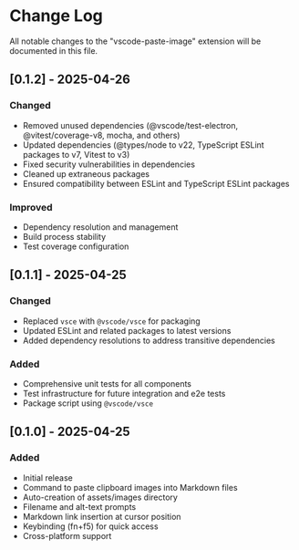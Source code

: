 # Change Log

All notable changes to the "vscode-paste-image" extension will be documented in this file.

## [0.1.2] - 2025-04-26

### Changed
- Removed unused dependencies (@vscode/test-electron, @vitest/coverage-v8, mocha, and others)
- Updated dependencies (@types/node to v22, TypeScript ESLint packages to v7, Vitest to v3)
- Fixed security vulnerabilities in dependencies
- Cleaned up extraneous packages
- Ensured compatibility between ESLint and TypeScript ESLint packages

### Improved
- Dependency resolution and management
- Build process stability
- Test coverage configuration

## [0.1.1] - 2025-04-25

### Changed
- Replaced `vsce` with `@vscode/vsce` for packaging
- Updated ESLint and related packages to latest versions
- Added dependency resolutions to address transitive dependencies

### Added
- Comprehensive unit tests for all components
- Test infrastructure for future integration and e2e tests
- Package script using `@vscode/vsce`

## [0.1.0] - 2025-04-25

### Added
- Initial release
- Command to paste clipboard images into Markdown files
- Auto-creation of assets/images directory
- Filename and alt-text prompts
- Markdown link insertion at cursor position
- Keybinding (fn+f5) for quick access
- Cross-platform support
